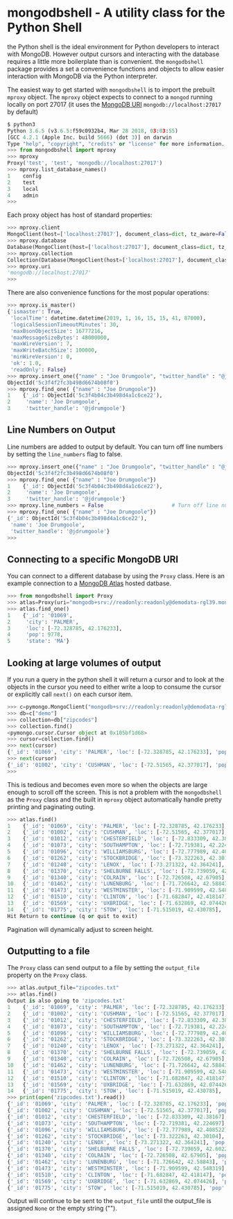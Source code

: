 # mongodbshell - A utility class for the Python Shell

the Python shell is the ideal environment for Python developers to interact
with MongoDB. However output cursors and interacting with the database requires
a little more boilerplate than is convenient. the `mongodbshell` package 
provides a set a convenience functions and objects to allow easier
interaction with MongoDB via the Python interpreter. 

The easiest way to get started with `mongodbshell` is to import the prebuilt
`mproxy` object. The `mproxy` object expects to connect to a `mongod` running 
locally on port 27017 (it uses the [MongoDB URI](https://docs.mongodb.com/manual/reference/connection-string/) 
`mongodb://localhost:27017` by default)

```python
$ python3
Python 3.6.5 (v3.6.5:f59c0932b4, Mar 28 2018, 03:03:55)
[GCC 4.2.1 (Apple Inc. build 5666) (dot 3)] on darwin
Type "help", "copyright", "credits" or "license" for more information.
>>> from mongodbshell import mproxy
>>> mproxy
Proxy('test', 'test', 'mongodb://localhost:27017')
>>> mproxy.list_database_names()
1    config
2    test
3    local
4    admin
>>>
```
Each proxy object has host of standard properties:
```python
>>> mproxy.client
MongoClient(host=['localhost:27017'], document_class=dict, tz_aware=False, connect=True)
>>> mproxy.database
Database(MongoClient(host=['localhost:27017'], document_class=dict, tz_aware=False, connect=True), 'test')
>>> mproxy.collection
Collection(Database(MongoClient(host=['localhost:27017'], document_class=dict, tz_aware=False, connect=True), 'test'), 'test')
>>> mproxy.uri
'mongodb://localhost:27017'
>>>
```

There are also convenience functions for the most popular operations:

```python
>>> mproxy.is_master()
{'ismaster': True,
 'localTime': datetime.datetime(2019, 1, 16, 15, 15, 41, 87000),
 'logicalSessionTimeoutMinutes': 30,
 'maxBsonObjectSize': 16777216,
 'maxMessageSizeBytes': 48000000,
 'maxWireVersion': 7,
 'maxWriteBatchSize': 100000,
 'minWireVersion': 0,
 'ok': 1.0,
 'readOnly': False}
>>> mproxy.insert_one({"name" : "Joe Drumgoole", "twitter_handle" : "@jdrumgoole"})
ObjectId('5c3f4f2fc3b498d6674b08f0')
>>> mproxy.find_one( {"name" : "Joe Drumgoole"})
1    {'_id': ObjectId('5c3f4b04c3b498d4a1c6ce22'),
2     'name': 'Joe Drumgoole',
3     'twitter_handle': '@jdrumgoole'}
```

## Line Numbers on Output

Line numbers are added to output by default. You can turn off line numbers by
setting the `line_numbers` flag to false.

```python
>>> mproxy.insert_one({"name" : "Joe Drumgoole", "twitter_handle" : "@jdrumgoole"})
ObjectId('5c3f4f2fc3b498d6674b08f0')
>>> mproxy.find_one( {"name" : "Joe Drumgoole"})
1    {'_id': ObjectId('5c3f4b04c3b498d4a1c6ce22'),
2     'name': 'Joe Drumgoole',
3     'twitter_handle': '@jdrumgoole'}
>>> mproxy.line_numbers = False                      # Turn off line numbers
>>> mproxy.find_one( {"name" : "Joe Drumgoole"})
{'_id': ObjectId('5c3f4b04c3b498d4a1c6ce22'),
 'name': 'Joe Drumgoole',
 'twitter_handle': '@jdrumgoole'}
>>>
```
## Connecting to a specific MongoDB URI

You can connect to a different database by using the `Proxy` class. Here is an
example connection to a [MongoDB Atlas](https://www.mongodb.com/cloud/atlas) hosted datbase. 

```python
>>> from mongodbshell import Proxy
>>> atlas=Proxy(uri="mongodb+srv://readonly:readonly@demodata-rgl39.mongodb.net/test?retryWrites=true", database="demo", collection="zipcodes")
>>> atlas.find_one()
1    {'_id': '01069',
2     'city': 'PALMER',
3     'loc': [-72.328785, 42.176233],
4     'pop': 9778,
5     'state': 'MA'}

```

## Looking at large volumes of output

If you run a query in the python shell it will return a cursor and to look at
the objects in the cursor you need to either write a loop to consume the cursor
or explicitly call `next()` on each cursor item.

```python
>>> c=pymongo.MongoClient("mongodb+srv://readonly:readonly@demodata-rgl39.mongodb.net/test?retryWrites=true")
>>> db=c["demo"]
>>> collection=db["zipcodes"]
>>> collection.find()
<pymongo.cursor.Cursor object at 0x105bf1d68>
>>> cursor=collection.find()
>>> next(cursor)
{'_id': '01069', 'city': 'PALMER', 'loc': [-72.328785, 42.176233], 'pop': 9778, 'state': 'MA'}
>>> next(cursor)
{'_id': '01002', 'city': 'CUSHMAN', 'loc': [-72.51565, 42.377017], 'pop': 36963, 'state': 'MA'}
>>>
```

This is tedious and becomes even more so when the objects are large enough to
scroll off the screen. This is not a problem with the `mongodbshell` as the
`Proxy` class and the built in `mproxy` object automatically handle 
pretty printing and paginating outing. 

```python
>>> atlas.find()
1    {'_id': '01069', 'city': 'PALMER', 'loc': [-72.328785, 42.176233], 'pop': 9778, 'state': 'MA'}
2    {'_id': '01002', 'city': 'CUSHMAN', 'loc': [-72.51565, 42.377017], 'pop': 36963, 'state': 'MA'}
3    {'_id': '01012', 'city': 'CHESTERFIELD', 'loc': [-72.833309, 42.38167], 'pop': 177, 'state': 'MA'}
4    {'_id': '01073', 'city': 'SOUTHAMPTON', 'loc': [-72.719381, 42.224697], 'pop': 4478, 'state': 'MA'}
5    {'_id': '01096', 'city': 'WILLIAMSBURG', 'loc': [-72.777989, 42.408522], 'pop': 2295, 'state': 'MA'}
6    {'_id': '01262', 'city': 'STOCKBRIDGE', 'loc': [-73.322263, 42.30104], 'pop': 2200, 'state': 'MA'}
7    {'_id': '01240', 'city': 'LENOX', 'loc': [-73.271322, 42.364241], 'pop': 5001, 'state': 'MA'}
8    {'_id': '01370', 'city': 'SHELBURNE FALLS', 'loc': [-72.739059, 42.602203], 'pop': 4525, 'state': 'MA'}
9    {'_id': '01340', 'city': 'COLRAIN', 'loc': [-72.726508, 42.67905], 'pop': 2050, 'state': 'MA'}
10   {'_id': '01462', 'city': 'LUNENBURG', 'loc': [-71.726642, 42.58843], 'pop': 9117, 'state': 'MA'}
11   {'_id': '01473', 'city': 'WESTMINSTER', 'loc': [-71.909599, 42.548319], 'pop': 6191, 'state': 'MA'}
12   {'_id': '01510', 'city': 'CLINTON', 'loc': [-71.682847, 42.418147], 'pop': 13269, 'state': 'MA'}
13   {'_id': '01569', 'city': 'UXBRIDGE', 'loc': [-71.632869, 42.074426], 'pop': 10364, 'state': 'MA'}
14   {'_id': '01775', 'city': 'STOW', 'loc': [-71.515019, 42.430785], 'pop': 5328, 'state': 'MA'}
Hit Return to continue (q or quit to exit)
```
Pagination will dynamically adjust to screen height.

## Outputting to a file

The `Proxy` class can send output to a file by setting the `output_file` property
on the `Proxy` class. 

```python
>>> atlas.output_file="zipcodes.txt"
>>> atlas.find()
Output is also going to 'zipcodes.txt'
1    {'_id': '01069', 'city': 'PALMER', 'loc': [-72.328785, 42.176233], 'pop': 9778, 'state': 'MA'}
2    {'_id': '01002', 'city': 'CUSHMAN', 'loc': [-72.51565, 42.377017], 'pop': 36963, 'state': 'MA'}
3    {'_id': '01012', 'city': 'CHESTERFIELD', 'loc': [-72.833309, 42.38167], 'pop': 177, 'state': 'MA'}
4    {'_id': '01073', 'city': 'SOUTHAMPTON', 'loc': [-72.719381, 42.224697], 'pop': 4478, 'state': 'MA'}
5    {'_id': '01096', 'city': 'WILLIAMSBURG', 'loc': [-72.777989, 42.408522], 'pop': 2295, 'state': 'MA'}
6    {'_id': '01262', 'city': 'STOCKBRIDGE', 'loc': [-73.322263, 42.30104], 'pop': 2200, 'state': 'MA'}
7    {'_id': '01240', 'city': 'LENOX', 'loc': [-73.271322, 42.364241], 'pop': 5001, 'state': 'MA'}
8    {'_id': '01370', 'city': 'SHELBURNE FALLS', 'loc': [-72.739059, 42.602203], 'pop': 4525, 'state': 'MA'}
9    {'_id': '01340', 'city': 'COLRAIN', 'loc': [-72.726508, 42.67905], 'pop': 2050, 'state': 'MA'}
10   {'_id': '01462', 'city': 'LUNENBURG', 'loc': [-71.726642, 42.58843], 'pop': 9117, 'state': 'MA'}
11   {'_id': '01473', 'city': 'WESTMINSTER', 'loc': [-71.909599, 42.548319], 'pop': 6191, 'state': 'MA'}
12   {'_id': '01510', 'city': 'CLINTON', 'loc': [-71.682847, 42.418147], 'pop': 13269, 'state': 'MA'}
13   {'_id': '01569', 'city': 'UXBRIDGE', 'loc': [-71.632869, 42.074426], 'pop': 10364, 'state': 'MA'}
14   {'_id': '01775', 'city': 'STOW', 'loc': [-71.515019, 42.430785], 'pop': 5328, 'state': 'MA'}
>>> print(open('zipcodes.txt').read())
{'_id': '01069', 'city': 'PALMER', 'loc': [-72.328785, 42.176233], 'pop': 9778, 'state': 'MA'}
{'_id': '01002', 'city': 'CUSHMAN', 'loc': [-72.51565, 42.377017], 'pop': 36963, 'state': 'MA'}
{'_id': '01012', 'city': 'CHESTERFIELD', 'loc': [-72.833309, 42.38167], 'pop': 177, 'state': 'MA'}
{'_id': '01073', 'city': 'SOUTHAMPTON', 'loc': [-72.719381, 42.224697], 'pop': 4478, 'state': 'MA'}
{'_id': '01096', 'city': 'WILLIAMSBURG', 'loc': [-72.777989, 42.408522], 'pop': 2295, 'state': 'MA'}
{'_id': '01262', 'city': 'STOCKBRIDGE', 'loc': [-73.322263, 42.30104], 'pop': 2200, 'state': 'MA'}
{'_id': '01240', 'city': 'LENOX', 'loc': [-73.271322, 42.364241], 'pop': 5001, 'state': 'MA'}
{'_id': '01370', 'city': 'SHELBURNE FALLS', 'loc': [-72.739059, 42.602203], 'pop': 4525, 'state': 'MA'}
{'_id': '01340', 'city': 'COLRAIN', 'loc': [-72.726508, 42.67905], 'pop': 2050, 'state': 'MA'}
{'_id': '01462', 'city': 'LUNENBURG', 'loc': [-71.726642, 42.58843], 'pop': 9117, 'state': 'MA'}
{'_id': '01473', 'city': 'WESTMINSTER', 'loc': [-71.909599, 42.548319], 'pop': 6191, 'state': 'MA'}
{'_id': '01510', 'city': 'CLINTON', 'loc': [-71.682847, 42.418147], 'pop': 13269, 'state': 'MA'}
{'_id': '01569', 'city': 'UXBRIDGE', 'loc': [-71.632869, 42.074426], 'pop': 10364, 'state': 'MA'}
{'_id': '01775', 'city': 'STOW', 'loc': [-71.515019, 42.430785], 'pop': 5328, 'state': 'MA'}
```
Output will continue to be sent to the `output_file` until the output_file is assigned
`None` or the empty string ("").





